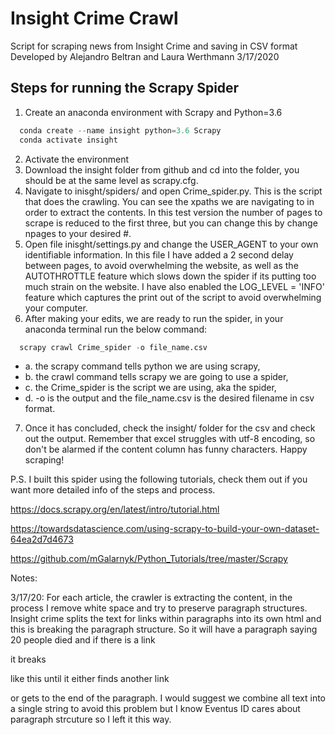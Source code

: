 # Insight Crime Crawl
Script for scraping news from Insight Crime and saving in CSV format
Developed by Alejandro Beltran and Laura Werthmann
3/17/2020

## Steps for running the Scrapy Spider

1. Create an anaconda environment with Scrapy and Python=3.6
```python
  conda create --name insight python=3.6 Scrapy
  conda activate insight
  ```
2. Activate the environment
3. Download the insight folder from github and cd into the folder, you should be at the same level as scrapy.cfg.
4. Navigate to inisght/spiders/ and open Crime_spider.py. This is the script that does the crawling. You can see the xpaths we are navigating to in order to extract the contents. In this test version the number of pages to scrape is reduced to the first three, but you can change this by change npages to your desired #.
5. Open file inisght/settings.py and change the USER_AGENT to your own identifiable information. In this file I have added a 2 second delay between pages, to avoid overwhelming the website, as well as the AUTOTHROTTLE feature which slows down the spider if its putting too much strain on the website. I have also enabled the LOG_LEVEL = 'INFO' feature which captures the print out of the script to avoid overwhelming your computer.
6. After making your edits, we are ready to run the spider, in your anaconda terminal run the below command:
```python
  scrapy crawl Crime_spider -o file_name.csv
```
- a. the scrapy command tells python we are using scrapy,
- b. the crawl command tells scrapy we are going to use a spider,
- c. the Crime_spider is the script we are using, aka the spider,
- d. -o is the output and the file_name.csv is the desired filename in csv format.

7. Once it has concluded, check the insight/ folder for the csv and check out the output. Remember that excel struggles with utf-8 encoding, so don't be alarmed if the content column has funny characters.
Happy scraping!

P.S. I built this spider using the following tutorials, check them out if you want more detailed info of the steps and process.

https://docs.scrapy.org/en/latest/intro/tutorial.html

https://towardsdatascience.com/using-scrapy-to-build-your-own-dataset-64ea2d7d4673

https://github.com/mGalarnyk/Python_Tutorials/tree/master/Scrapy


Notes:

3/17/20: For each article, the crawler is extracting the content, in the process I remove white space and try to preserve paragraph structures. Insight crime splits the text for links within paragraphs
into its own html and this is breaking the paragraph structure. So it will have a paragraph saying 20 people died and if there is a link

it breaks

like this until it either finds another link

or gets to the end of the paragraph. I would suggest we combine all text into a single string to avoid this problem but I know Eventus ID cares about paragraph strcuture so I left it this way.
